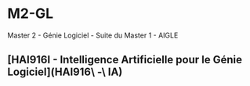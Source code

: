 # M2-GL
Master 2 - Génie Logiciel - Suite du Master 1 - AIGLE

## [HAI916I - Intelligence Artificielle pour le Génie Logiciel](HAI916\ -\ IA)